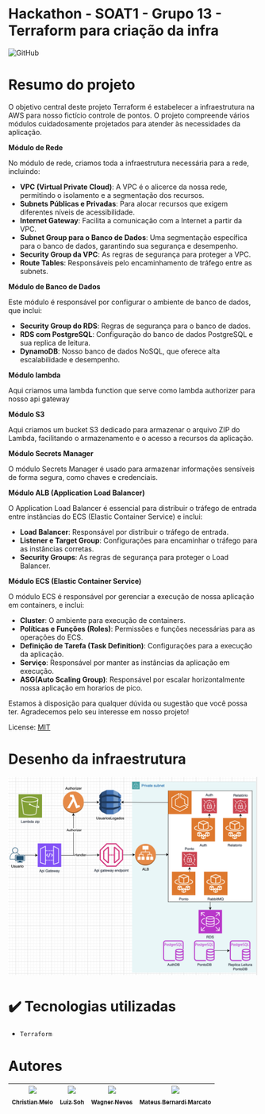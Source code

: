 # Hackathon - SOAT1 - Grupo 13 - Terraform para criação da infra </h1>

![GitHub](https://img.shields.io/github/license/dropbox/dropbox-sdk-java)

# Resumo do projeto

O objetivo central deste projeto Terraform é estabelecer a infraestrutura na AWS para nosso fictício controle de pontos. O projeto compreende vários módulos cuidadosamente projetados para atender às necessidades da aplicação.

**Módulo de Rede**

No módulo de rede, criamos toda a infraestrutura necessária para a rede, incluindo:

- **VPC (Virtual Private Cloud)**: A VPC é o alicerce da nossa rede, permitindo o isolamento e a segmentação dos recursos.
- **Subnets Públicas e Privadas**: Para alocar recursos que exigem diferentes níveis de acessibilidade.
- **Internet Gateway**: Facilita a comunicação com a Internet a partir da VPC.
- **Subnet Group para o Banco de Dados**: Uma segmentação específica para o banco de dados, garantindo sua segurança e desempenho.
- **Security Group da VPC**: As regras de segurança para proteger a VPC.
- **Route Tables**: Responsáveis pelo encaminhamento de tráfego entre as subnets.

**Módulo de Banco de Dados**

Este módulo é responsável por configurar o ambiente de banco de dados, que inclui:

- **Security Group do RDS**: Regras de segurança para o banco de dados.
- **RDS com PostgreSQL**: Configuração do banco de dados PostgreSQL e sua replica de leitura.
- **DynamoDB**: Nosso banco de dados NoSQL, que oferece alta escalabilidade e desempenho.

**Módulo lambda**

Aqui criamos uma lambda function que serve como lambda authorizer para nosso api gateway

**Módulo S3**

Aqui criamos um bucket S3 dedicado para armazenar o arquivo ZIP do Lambda, facilitando o armazenamento e o acesso a recursos da aplicação.

**Módulo Secrets Manager**

O módulo Secrets Manager é usado para armazenar informações sensíveis de forma segura, como chaves e credenciais.

**Módulo ALB (Application Load Balancer)**

O Application Load Balancer é essencial para distribuir o tráfego de entrada entre instâncias do ECS (Elastic Container Service) e inclui:

- **Load Balancer**: Responsável por distribuir o tráfego de entrada.
- **Listener e Target Group**: Configurações para encaminhar o tráfego para as instâncias corretas.
- **Security Groups**: As regras de segurança para proteger o Load Balancer.

**Módulo ECS (Elastic Container Service)**

O módulo ECS é responsável por gerenciar a execução de nossa aplicação em containers, e inclui:

- **Cluster**: O ambiente para execução de containers.
- **Políticas e Funções (Roles)**: Permissões e funções necessárias para as operações do ECS.
- **Definição de Tarefa (Task Definition)**: Configurações para a execução da aplicação.
- **Serviço**: Responsável por manter as instâncias da aplicação em execução.
- **ASG(Auto Scaling Group)**: Responsável por escalar horizontalmente nossa aplicação em horarios de pico.

Estamos à disposição para qualquer dúvida ou sugestão que você possa ter. Agradecemos pelo seu interesse em nosso projeto!

License: [MIT](License.txt)

# Desenho da infraestrutura

![Infraestrutura na AWS](<Infra.png>)

# ✔️ Tecnologias utilizadas

- ``Terraform``


# Autores

| [<img src="https://avatars.githubusercontent.com/u/28829303?s=400&v=4" width=115><br><sub>Christian Melo</sub>](https://github.com/christiandmelo) |  [<img src="https://avatars.githubusercontent.com/u/89987201?v=4" width=115><br><sub>Luiz Soh</sub>](https://github.com/luiz-soh) |  [<img src="https://avatars.githubusercontent.com/u/21027037?v=4" width=115><br><sub>Wagner Neves</sub>](https://github.com/nevesw) |  [<img src="https://avatars.githubusercontent.com/u/34692183?v=4" width=115><br><sub>Mateus Bernardi Marcato</sub>](https://github.com/xXMateus97Xx) |
| :---: | :---: | :---: | :---: |
